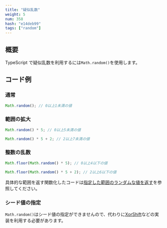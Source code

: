 ```yaml
---
title: "疑似乱数"
weight: 5
num: 358
hash: "e14deb99"
tags: ["random"]
---
```


## 概要

TypeScript で疑似乱数を利用するには`Math.random()`を使用します。

## コード例

### 通常

```typescript
Math.random(); // 0以上1未満の値
```

### 範囲の拡大

```typescript
Math.random() * 5; // 0以上5未満の値

Math.random() * 5 + 2; // 2以上7未満の値
```

### 整数の乱数

```typescript
Math.floor(Math.random() * 5); // 0以上4以下の値

Math.floor(Math.random() * 5 + 2); // 2以上6以下の値
```

具体的な範囲を返す関数化したコードは[指定した範囲のランダムな値を返す](/4ab85eb3)を参照してください。

### シード値の指定

`Math.random()`はシード値の指定ができませんので、代わりに[XorShift](/5e2cb706)などの実装を利用する必要があります。
